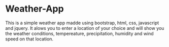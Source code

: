 # Weather-App
This is a simple weather app madde using bootstrap, html, css, javascript and jquery. It alows you to enter a location of your choice and will show you the weather conditions, tempereature, precipitation, humidity and wind speed on that location. 
